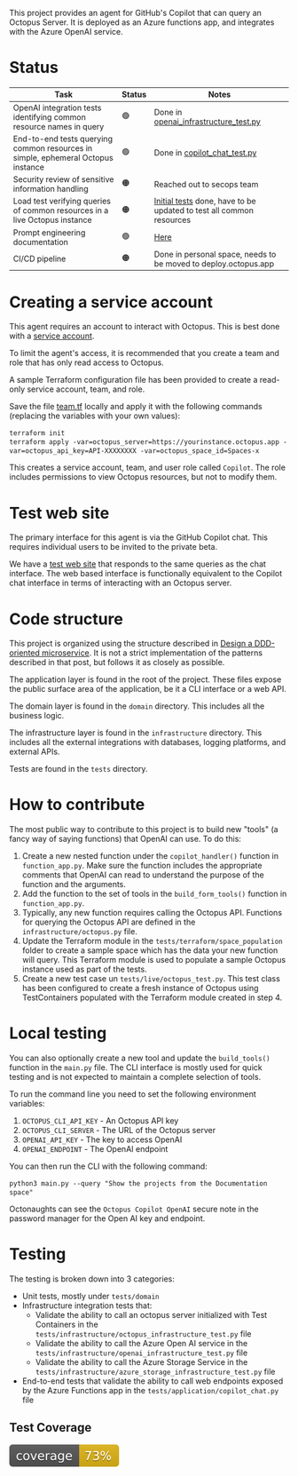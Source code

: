 This project provides an agent for GitHub's Copilot that can query an Octopus
Server. It is deployed as an Azure functions app, and integrates with the
Azure OpenAI service.

# Status

| Task                                                                             | Status | Notes                                                                                                                                                               |
|----------------------------------------------------------------------------------|--------|---------------------------------------------------------------------------------------------------------------------------------------------------------------------|
| OpenAI integration tests identifying common resource names in query              | 🟢     | Done in [openai_infrastructure_test.py](https://github.com/OctopusSolutionsEngineering/OctopusCopilot/blob/main/tests/infrastructure/openai_infrastructure_test.py) |
| End-to-end tests querying common resources in simple, ephemeral Octopus instance | 🟢     | Done in [copilot_chat_test.py](https://github.com/OctopusSolutionsEngineering/OctopusCopilot/blob/main/tests/application/copilot_chat_test.py)                      | 
| Security review of sensitive information handling                                | 🟠     | Reached out to secops team                                                                                                                                          |
| Load test verifying queries of common resources in a live Octopus instance       | 🟠     | [Initial tests](https://github.com/OctopusSolutionsEngineering/OctopusCopilot/blob/main/jmeter/Chat.jmx) done, have to be updated to test all common resources      |
| Prompt engineering documentation                                                 | 🟢     | [Here](https://github.com/OctopusSolutionsEngineering/OctopusCopilot/wiki/Prompt-Engineering-with-Octopus)                                                          |
| CI/CD pipeline                                                                   | 🟠     | Done in personal space, needs to be moved to deploy.octopus.app                                                                                                     |

# Creating a service account

This agent requires an account to interact with Octopus. This is best done with a
[service account](https://octopus.com/docs/security/users-and-teams/service-accounts).

To limit the agent's access, it is recommended that you create a team and role that has only read access to Octopus.

A sample Terraform configuration file has been provided to create a read-only service account, team, and role.

Save the
file [team.tf](https://github.com/OctopusSolutionsEngineering/OctopusCopilot/blob/main/octopus/serviceaccount/team.tf)
locally and apply it with the following commands (replacing the variables with your own values):

```shell
terraform init
terraform apply -var=octopus_server=https://yourinstance.octopus.app -var=octopus_api_key=API-XXXXXXXX -var=octopus_space_id=Spaces-x
```

This creates a service account, team, and user role called `Copilot`. The role includes permissions to view Octopus
resources, but not to modify them.

# Test web site

The primary interface for this agent is via the GitHub Copilot chat. This requires individual users to be invited to
the private beta.

We have a [test web site](https://octopuscopilotproduction.azurewebsites.net/api/form) that responds to the same queries
as the chat interface. The web based interface is functionally equivalent to the Copilot chat interface in terms of
interacting with an Octopus server.

# Code structure

This project is organized using the structure described
in [Design a DDD-oriented microservice](https://learn.microsoft.com/en-us/dotnet/architecture/microservices/microservice-ddd-cqrs-patterns/ddd-oriented-microservice).
It is not a strict implementation of the patterns described in that post, but follows it as closely as possible.

The application layer is found in the root of the project. These files expose the public surface area of the
application,
be it a CLI interface or a web API.

The domain layer is found in the `domain` directory. This includes all the business logic.

The infrastructure layer is found in the `infrastructure` directory. This includes all the external integrations with
databases,
logging platforms, and external APIs.

Tests are found in the `tests` directory.

# How to contribute

The most public way to contribute to this project is to build new "tools" (a fancy way of saying functions) that
OpenAI can use. To do this:

1. Create a new nested function under the `copilot_handler()` function in `function_app.py`. Make sure the function
   includes the appropriate comments that OpenAI can read to understand the purpose of the function and the arguments.
2. Add the function to the set of tools in the `build_form_tools()` function in `function_app.py`.
3. Typically, any new function requires calling the Octopus API. Functions for querying the Octopus API are defined in
   the `infrastructure/octopus.py` file.
4. Update the Terraform module in the `tests/terraform/space_population` folder to create a sample space which has the
   data your new function will query. This Terraform module is used to populate a sample Octopus instance used as part
   of the tests.
5. Create a new test case un `tests/live/octopus_test.py`. This test class has been configured to create a fresh
   instance of Octopus using TestContainers populated with the Terraform module created in step 4.

# Local testing

You can also optionally create a new tool and update the `build_tools()` function in the `main.py` file. The CLI
interface is mostly used for quick testing and is not expected to maintain a complete selection of tools.

To run the command line you need to set the following environment variables:

1. `OCTOPUS_CLI_API_KEY` - An Octopus API key
2. `OCTOPUS_CLI_SERVER` - The URL of the Octopus server
3. `OPENAI_API_KEY` - The key to access OpenAI
4. `OPENAI_ENDPOINT` - The OpenAI endpoint

You can then run the CLI with the following command:

```shell
python3 main.py --query "Show the projects from the Documentation space"
```

Octonaughts can see the `Octopus Copilot OpenAI` secure note in the password manager for the Open AI key and endpoint.

# Testing

The testing is broken down into 3 categories:

* Unit tests, mostly under `tests/domain`
* Infrastructure integration tests that:
    * Validate the ability to call an octopus server initialized with Test Containers in
      the `tests/infrastructure/octopus_infrastructure_test.py` file
    * Validate the ability to call the Azure Open AI service in the `tests/infrastructure/openai_infrastructure_test.py`
      file
    * Validate the ability to call the Azure Storage Service in
      the `tests/infrastructure/azure_storage_infrastructure_test.py` file
* End-to-end tests that validate the ability to call web endpoints exposed by the Azure Functions app in the
  `tests/application/copilot_chat.py` file

## Test Coverage

![coverage badge](./coverage.svg)
